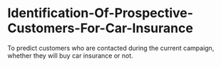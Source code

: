 # Identification-Of-Prospective-Customers-For-Car-Insurance
To predict customers who are contacted during the current campaign, whether they will buy car insurance or not.
